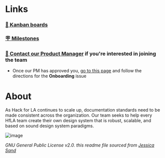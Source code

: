 # Links 
### [📌 Kanban boards](https://github.com/hackforla/design-systems/projects?type=classic) 
### [🪧 Milestones](https://github.com/hackforla/design-systems/milestones)
### [👋 Contact our Product Manager](https://hackforla.slack.com/archives/CH2U1CB9Q) if you're interested in joining the team
  - Once our PM has approved you, [go to this page](https://github.com/hackforla/design-systems/issues/new/choose) and follow the directions for the **Onboarding** issue

# About
As Hack for LA continues to scale up, documentation standards need to be made consistent across the organization. Our team seeks to help every HfLA team create their own design system that is robust, scalable, and based on sound design system paradigms.

![image](https://user-images.githubusercontent.com/97491788/165332074-82e1719f-063e-409e-ad42-f7b186ef1a96.png)

_GNU General Public License v2.0. this readme file sourced from [Jessica Sand](http://jessicasand.com/other-stuff/just-enough-docs/)_

